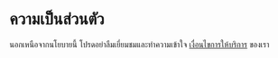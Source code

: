 # ความเป็นส่วนตัว
นอกเหนือจากนโยบายนี้ โปรดอย่าลืมเยี่ยมชมและทำความเข้าใจ [เงื่อนไขการให้บริการ](/terms) ของเรา

